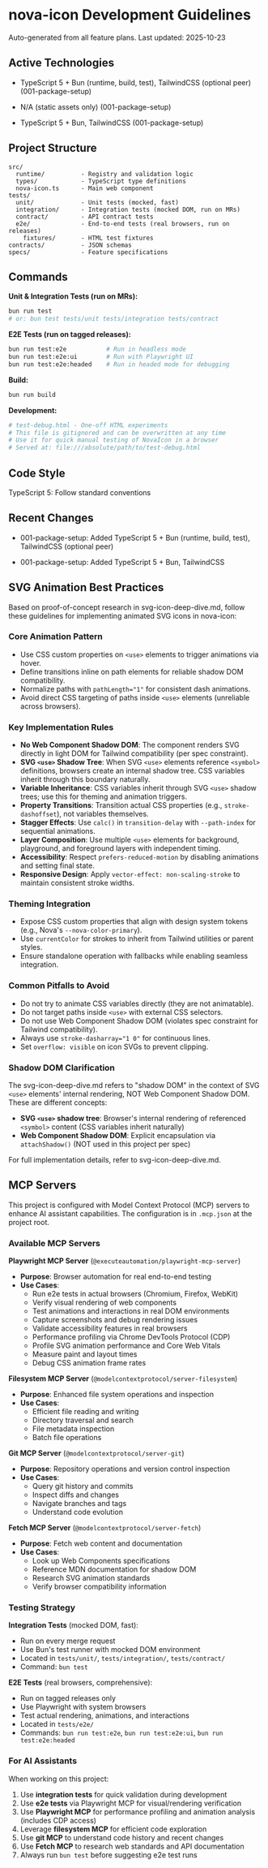 # nova-icon Development Guidelines

Auto-generated from all feature plans. Last updated: 2025-10-23

## Active Technologies
- TypeScript 5 + Bun (runtime, build, test), TailwindCSS (optional peer) (001-package-setup)
- N/A (static assets only) (001-package-setup)

- TypeScript 5 + Bun, TailwindCSS (001-package-setup)

## Project Structure

```text
src/
  runtime/          - Registry and validation logic
  types/            - TypeScript type definitions
  nova-icon.ts      - Main web component
tests/
  unit/             - Unit tests (mocked, fast)
  integration/      - Integration tests (mocked DOM, run on MRs)
  contract/         - API contract tests
  e2e/              - End-to-end tests (real browsers, run on releases)
    fixtures/       - HTML test fixtures
contracts/          - JSON schemas
specs/              - Feature specifications
```

## Commands

**Unit & Integration Tests (run on MRs):**
```bash
bun run test
# or: bun test tests/unit tests/integration tests/contract
```

**E2E Tests (run on tagged releases):**
```bash
bun run test:e2e           # Run in headless mode
bun run test:e2e:ui        # Run with Playwright UI
bun run test:e2e:headed    # Run in headed mode for debugging
```

**Build:**
```bash
bun run build
```

**Development:**
```bash
# test-debug.html - One-off HTML experiments
# This file is gitignored and can be overwritten at any time
# Use it for quick manual testing of NovaIcon in a browser
# Served at: file:///absolute/path/to/test-debug.html
```

## Code Style

TypeScript 5: Follow standard conventions

## Recent Changes
- 001-package-setup: Added TypeScript 5 + Bun (runtime, build, test), TailwindCSS (optional peer)

- 001-package-setup: Added TypeScript 5 + Bun, TailwindCSS

<!-- MANUAL ADDITIONS START -->

## SVG Animation Best Practices

Based on proof-of-concept research in svg-icon-deep-dive.md, follow these guidelines for implementing animated SVG icons in nova-icon:

### Core Animation Pattern
- Use CSS custom properties on `<use>` elements to trigger animations via hover.
- Define transitions inline on path elements for reliable shadow DOM compatibility.
- Normalize paths with `pathLength="1"` for consistent dash animations.
- Avoid direct CSS targeting of paths inside `<use>` elements (unreliable across browsers).

### Key Implementation Rules
- **No Web Component Shadow DOM**: The component renders SVG directly in light DOM for Tailwind compatibility (per spec constraint).
- **SVG `<use>` Shadow Tree**: When SVG `<use>` elements reference `<symbol>` definitions, browsers create an internal shadow tree. CSS variables inherit through this boundary naturally.
- **Variable Inheritance**: CSS variables inherit through SVG `<use>` shadow trees; use this for theming and animation triggers.
- **Property Transitions**: Transition actual CSS properties (e.g., `stroke-dashoffset`), not variables themselves.
- **Stagger Effects**: Use `calc()` in `transition-delay` with `--path-index` for sequential animations.
- **Layer Composition**: Use multiple `<use>` elements for background, playground, and foreground layers with independent timing.
- **Accessibility**: Respect `prefers-reduced-motion` by disabling animations and setting final state.
- **Responsive Design**: Apply `vector-effect: non-scaling-stroke` to maintain consistent stroke widths.

### Theming Integration
- Expose CSS custom properties that align with design system tokens (e.g., Nova's `--nova-color-primary`).
- Use `currentColor` for strokes to inherit from Tailwind utilities or parent styles.
- Ensure standalone operation with fallbacks while enabling seamless integration.

### Common Pitfalls to Avoid
- Do not try to animate CSS variables directly (they are not animatable).
- Do not target paths inside `<use>` with external CSS selectors.
- Do not use Web Component Shadow DOM (violates spec constraint for Tailwind compatibility).
- Always use `stroke-dasharray="1 0"` for continuous lines.
- Set `overflow: visible` on icon SVGs to prevent clipping.

### Shadow DOM Clarification
The svg-icon-deep-dive.md refers to "shadow DOM" in the context of SVG `<use>` elements' internal rendering, NOT Web Component Shadow DOM. These are different concepts:
- **SVG `<use>` shadow tree**: Browser's internal rendering of referenced `<symbol>` content (CSS variables inherit naturally)
- **Web Component Shadow DOM**: Explicit encapsulation via `attachShadow()` (NOT used in this project per spec)

For full implementation details, refer to svg-icon-deep-dive.md.

## MCP Servers

This project is configured with Model Context Protocol (MCP) servers to enhance AI assistant capabilities. The configuration is in `.mcp.json` at the project root.

### Available MCP Servers

**Playwright MCP Server** (`@executeautomation/playwright-mcp-server`)
- **Purpose**: Browser automation for real end-to-end testing
- **Use Cases**:
  - Run e2e tests in actual browsers (Chromium, Firefox, WebKit)
  - Verify visual rendering of web components
  - Test animations and interactions in real DOM environments
  - Capture screenshots and debug rendering issues
  - Validate accessibility features in real browsers
  - Performance profiling via Chrome DevTools Protocol (CDP)
  - Profile SVG animation performance and Core Web Vitals
  - Measure paint and layout times
  - Debug CSS animation frame rates

**Filesystem MCP Server** (`@modelcontextprotocol/server-filesystem`)
- **Purpose**: Enhanced file system operations and inspection
- **Use Cases**:
  - Efficient file reading and writing
  - Directory traversal and search
  - File metadata inspection
  - Batch file operations

**Git MCP Server** (`@modelcontextprotocol/server-git`)
- **Purpose**: Repository operations and version control inspection
- **Use Cases**:
  - Query git history and commits
  - Inspect diffs and changes
  - Navigate branches and tags
  - Understand code evolution

**Fetch MCP Server** (`@modelcontextprotocol/server-fetch`)
- **Purpose**: Fetch web content and documentation
- **Use Cases**:
  - Look up Web Components specifications
  - Reference MDN documentation for shadow DOM
  - Research SVG animation standards
  - Verify browser compatibility information

### Testing Strategy

**Integration Tests** (mocked DOM, fast):
- Run on every merge request
- Use Bun's test runner with mocked DOM environment
- Located in `tests/unit/`, `tests/integration/`, `tests/contract/`
- Command: `bun test`

**E2E Tests** (real browsers, comprehensive):
- Run on tagged releases only
- Use Playwright with system browsers
- Test actual rendering, animations, and interactions
- Located in `tests/e2e/`
- Commands: `bun run test:e2e`, `bun run test:e2e:ui`, `bun run test:e2e:headed`

### For AI Assistants

When working on this project:
1. Use **integration tests** for quick validation during development
2. Use **e2e tests** via Playwright MCP for visual/rendering verification
3. Use **Playwright MCP** for performance profiling and animation analysis (includes CDP access)
4. Leverage **filesystem MCP** for efficient code exploration
5. Use **git MCP** to understand code history and recent changes
6. Use **Fetch MCP** to research web standards and API documentation
7. Always run `bun test` before suggesting e2e test runs

<!-- MANUAL ADDITIONS END -->
